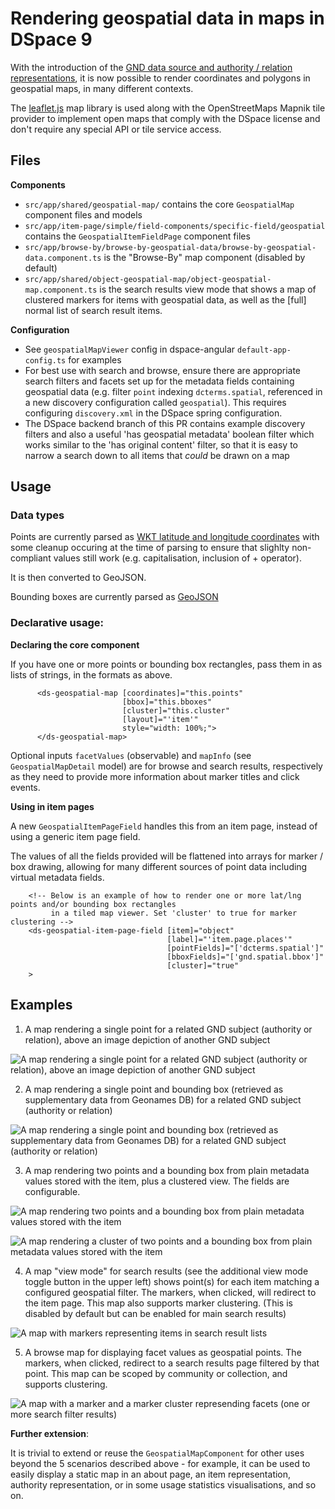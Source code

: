 # Rendering geospatial data in maps in DSpace 9

With the introduction of the [GND data source and authority / relation representations](#TODO), it is now possible to render coordinates and polygons
in geospatial maps, in many different contexts.

The [leaflet.js](https://leafletjs.com/reference.html) map library is used along with the OpenStreetMaps Mapnik tile provider to
implement open maps that comply with the DSpace license and don't require any special API or tile service access.

## Files

**Components**

* `src/app/shared/geospatial-map/` contains the core `GeospatialMap` component files and models
* `src/app/item-page/simple/field-components/specific-field/geospatial` contains the `GeospatialItemFieldPage` component files
* `src/app/browse-by/browse-by-geospatial-data/browse-by-geospatial-data.component.ts` is the "Browse-By" map component (disabled by default)
* `src/app/shared/object-geospatial-map/object-geospatial-map.component.ts` is the search results view mode that shows a map of clustered markers for items with geospatial data, as well as the [full] normal list of search result items.

**Configuration**

* See `geospatialMapViewer` config in dspace-angular `default-app-config.ts` for examples
* For best use with search and browse, ensure there are appropriate search filters and facets set up for the metadata fields containing geospatial data (e.g. filter `point` indexing `dcterms.spatial`, referenced in a new discovery configuration called `geospatial`). This requires configuring `discovery.xml` in the DSpace spring configuration.
* The DSpace backend branch of this PR contains example discovery filters and also a useful 'has geospatial metadata' boolean filter which works similar to the 'has original content' filter, so that it is easy to narrow a search down to all items that *could* be drawn on a map

## Usage

### Data types

Points are currently parsed as [WKT latitude and longitude coordinates](https://en.wikipedia.org/wiki/Well-known_text_representation_of_geometry) with some
cleanup occuring at the time of parsing to ensure that slighlty non-compliant values still work (e.g. capitalisation, inclusion of + operator).

It is then converted to GeoJSON.

Bounding boxes are currently parsed as [GeoJSON](https://en.wikipedia.org/wiki/GeoJSON)

### Declarative usage:

**Declaring the core component**

If you have one or more points or bounding box rectangles, pass them in as lists of strings, in the formats as above.


```
      <ds-geospatial-map [coordinates]="this.points"
                         [bbox]="this.bboxes"
                         [cluster]="this.cluster"
                         [layout]="'item'"
                         style="width: 100%;">
      </ds-geospatial-map>
```

Optional inputs `facetValues` (observable) and `mapInfo` (see `GeospatialMapDetail` model) are for browse and search results, respectively
as they need to provide more information about marker titles and click events.

**Using in item pages**

A new `GeospatialItemPageField` handles this from an item page, instead of using a generic item page field.

The values of all the fields provided will be flattened into arrays for marker / box drawing, allowing for many different sources of point data
including virtual metadata fields.

```
    <!-- Below is an example of how to render one or more lat/lng points and/or bounding box rectangles
         in a tiled map viewer. Set 'cluster' to true for marker clustering -->
    <ds-geospatial-item-page-field [item]="object"
                                   [label]="'item.page.places'"
                                   [pointFields]="['dcterms.spatial']"
                                   [bboxFields]="['gnd.spatial.bbox']"
                                   [cluster]="true"
    >
```

## Examples

1. A map rendering a single point for a related GND subject (authority or relation), above an image depiction of another GND subject

![A map rendering a single point for a related GND subject (authority or relation), above an image depiction of another GND subject](gnd-record-map.png)

2. A map rendering a single point and bounding box (retrieved as supplementary data from Geonames DB) for a related GND subject (authority or relation)

![A map rendering a single point and bounding box (retrieved as supplementary data from Geonames DB) for a related GND subject (authority or relation)](gnd-record-map-bbox.png)

3. A map rendering two points and a bounding box from plain metadata values stored with the item, plus a clustered view. The fields are configurable.

![A map rendering two points and a bounding box from plain metadata values stored with the item](item-page-map.png)

![A map rendering a cluster of two points and a bounding box from plain metadata values stored with the item](item-page-map-cluster.png)

4. A map "view mode" for search results (see the additional view mode toggle button in the upper left) shows point(s) for each item matching a configured
geospatial filter. The markers, when clicked, will redirect to the item page. This map also supports marker clustering.
(This is disabled by default but can be enabled for main search results)

![A map with markers representing items in search result lists](search-results-map.png)

5. A browse map for displaying facet values as geospatial points. The markers, when clicked, redirect to a search results page filtered by that point.
This map can be scoped by community or collection, and supports clustering.

![A map with a marker and a marker cluster represending facets (one or more search filter results)](browse-map.png)


**Further extension**:

It is trivial to extend or reuse the `GeospatialMapComponent` for other uses beyond the 5 scenarios described above - for example, it can be used
to easily display a static map in an about page, an item representation, authority representation, or in some usage statistics visualisations, and so on.

